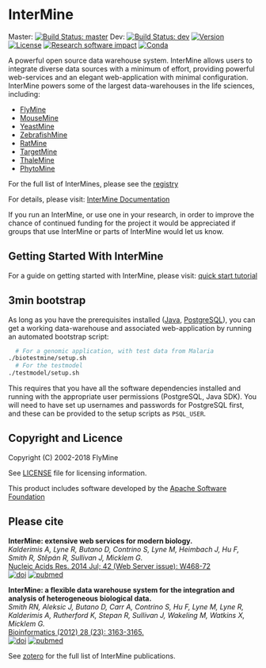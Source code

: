 InterMine
============

Master: [![Build Status: master][travis-badge-master]][ci]
Dev: [![Build Status: dev][travis-badge-dev]][ci]
[![Version](http://img.shields.io/badge/version-1.8.2-blue.svg?style=flat)](https://github.com/intermine/intermine/releases)
[![License](http://img.shields.io/badge/license-LGPL_2.1-blue.svg?style=flat)](https://github.com/intermine/intermine/blob/master/LICENSE)
[![Research software impact](http://depsy.org/api/package/pypi/intermine/badge.svg)](http://depsy.org/package/python/intermine)
[![Conda](https://anaconda.org/intermine/intermine/badges/installer/conda.svg)](https://anaconda.org/bioconda/intermine)

A powerful open source data warehouse system. InterMine allows users
to integrate diverse data sources with a minimum of effort, providing
powerful web-services and an elegant web-application with minimal
configuration. InterMine powers some of the largest data-warehouses in
the life sciences, including:
  * [FlyMine](http://www.flymine.org)
  * [MouseMine](http://www.mousemine.org)
  * [YeastMine](http://yeastmine.yeastgenome.org)
  * [ZebrafishMine](http://zebrafishmine.org)
  * [RatMine](http://ratmine.mcw.edu/ratmine/begin.do)
  * [TargetMine](http://targetmine.mizuguchilab.org/)
  * [ThaleMine](https://apps.araport.org/thalemine)
  * [PhytoMine](https://phytozome.jgi.doe.gov/phytomine)

For the full list of InterMines, please see the [registry](http://registry.intermine.org)

For details, please visit: [InterMine Documentation][readthedocs]

If you run an InterMine, or use one in your research, in order to improve the chance of continued funding for the
project it would be appreciated if groups that use InterMine or parts of InterMine would let us know.

Getting Started With InterMine
-------------------------------

For a guide on getting started with InterMine, please visit:
[quick start tutorial][tutorial]

3min bootstrap
--------------------------------------

As long as you have the prerequisites installed ([Java][java],
[PostgreSQL][psql]), you can get a working 
data-warehouse and associated web-application by running an
automated bootstrap script:

```bash
  # For a genomic application, with test data from Malaria
./biotestmine/setup.sh
  # For the testmodel
./testmodel/setup.sh
```

This requires that you have all the software dependencies
installed and running with the appropriate user permissions
(PostgreSQL, Java SDK). You will need to have set up usernames
and passwords for PostgreSQL first, and these can be
provided to the setup scripts as `PSQL_USER`.

Copyright and Licence
------------------------

Copyright (C) 2002-2018 FlyMine

See [LICENSE](LICENSE) file for licensing information.

This product includes software developed by the
[Apache Software Foundation][apache]

Please cite
------------------------

**InterMine: extensive web services for modern biology.**<br/>
*Kalderimis A, Lyne R, Butano D, Contrino S, Lyne M, Heimbach J, Hu F, Smith R,
Stěpán R, Sullivan J, Micklem G.* <br/>
[Nucleic Acids Res. 2014 Jul; 42 (Web Server issue): W468-72](https://academic.oup.com/nar/article/42/W1/W468/2435235) <br/>
[![doi](http://img.shields.io/badge/doi/10.1093%2Fnar%2Fgku301-blue.svg?style=flat)](https://academic.oup.com/nar/article/42/W1/W468/2435235) 
[![pubmed](http://img.shields.io/badge/pubmed-24753429-blue.svg?style=flat)](http://www.ncbi.nlm.nih.gov/pubmed/24753429)

**InterMine: a flexible data warehouse system for the integration and analysis of heterogeneous biological data.**<br/>
*Smith RN, Aleksic J, Butano D, Carr A, Contrino S, Hu F, Lyne M, Lyne R, Kalderimis A, Rutherford K, Stepan R, Sullivan J, Wakeling M, Watkins X, Micklem G.* <br/>
[Bioinformatics (2012) 28 (23): 3163-3165.](http://bioinformatics.oxfordjournals.org/content/28/23/3163.abstract) <br/>
[![doi](http://img.shields.io/badge/doi-10.1093%2Fbioinformatics%2Fbts577-blue.svg?style=flat)](http://bioinformatics.oxfordjournals.org/content/28/23/3163.abstract) 
[![pubmed](http://img.shields.io/badge/pubmed-23023984-blue.svg?style=flat)](http://www.ncbi.nlm.nih.gov/pubmed/23023984)

See [zotero](https://www.zotero.org/groups/2117194/intermine/) for the full list of InterMine publications.

[travis-badge-master]: https://travis-ci.org/intermine/intermine.svg?branch=master
[travis-badge-dev]: https://travis-ci.org/intermine/intermine.svg?branch=dev
[ci]: https://travis-ci.org/intermine/intermine
[readthedocs]: http://intermine.readthedocs.org/en/latest
[tutorial]: http://intermine.readthedocs.org/en/latest/get-started/tutorial
[psql]: http://www.postgresql.org
[java]: http://openjdk.java.net
[apache]: http://www.apache.org
[tomcat]: http://tomcat.apache.org/download-70.cgi
